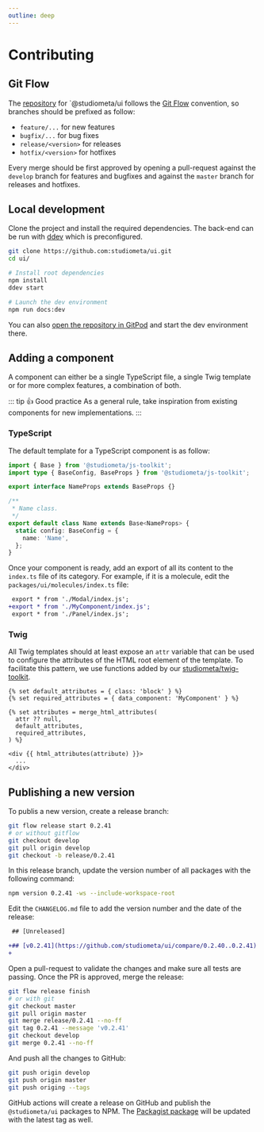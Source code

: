 ```yaml
---
outline: deep
---
```


# Contributing

## Git Flow

The [repository](https://github.com/studiometa/ui) for `@studiometa/ui follows the [Git Flow](https://nvie.com/posts/a-successful-git-branching-model/) convention, so branches should be prefixed as follow:

- `feature/...` for new features
- `bugfix/...` for bug fixes
- `release/<version>` for releases
- `hotfix/<version>` for hotfixes

Every merge should be first approved by opening a pull-request against the `develop` branch for features and bugfixes and against the `master` branch for releases and hotfixes.

## Local development

Clone the project and install the required dependencies. The back-end can be run with [ddev](https://github.com/drud/ddev) which is preconfigured.

```bash
git clone https://github.com:studiometa/ui.git
cd ui/

# Install root dependencies
npm install
ddev start

# Launch the dev environment
npm run docs:dev
```

You can also [open the repository in GitPod](https://gitpod.io/#https://github.com/studiometa/ui) and start the dev environment there.

## Adding a component

A component can either be a single TypeScript file, a single Twig template or for more complex features, a combination of both.

::: tip 👍 Good practice
As a general rule, take inspiration from existing components for new implementations.
:::

### TypeScript

The default template for a TypeScript component is as follow:

```ts
import { Base } from '@studiometa/js-toolkit';
import type { BaseConfig, BaseProps } from '@studiometa/js-toolkit';

export interface NameProps extends BaseProps {}

/**
 * Name class.
 */
export default class Name extends Base<NameProps> {
  static config: BaseConfig = {
    name: 'Name',
  };
}
```

Once your component is ready, add an export of all its content to the `index.ts`
file of its category. For example, if it is a molecule, edit the `packages/ui/molecules/index.ts` file:

```diff
 export * from './Modal/index.js';
+export * from './MyComponent/index.js';
 export * from './Panel/index.js';
```

### Twig

All Twig templates should at least expose an `attr` variable that can be used to configure the attributes of the HTML root element of the template. To facilitate this pattern, we use functions added by our [studiometa/twig-toolkit](https://github.com/studiometa/twig-toolkit).

```twig
{% set default_attributes = { class: 'block' } %}
{% set required_attributes = { data_component: 'MyComponent' } %}

{% set attributes = merge_html_attributes(
  attr ?? null,
  default_attributes,
  required_attributes,
) %}

<div {{ html_attributes(attribute) }}>
  ...
</div>
```

## Publishing a new version

To publis a new version, create a release branch:

```sh
git flow release start 0.2.41
# or without gitflow
git checkout develop
git pull origin develop
git checkout -b release/0.2.41
```

In this release branch, update the version number of all packages with the following command:

```sh
npm version 0.2.41 -ws --include-workspace-root
```

Edit the `CHANGELOG.md` file to add the version number and the date of the release:

```diff
 ## [Unreleased]

+## [v0.2.41](https://github.com/studiometa/ui/compare/0.2.40..0.2.41) (2024-02-13)
+
```

Open a pull-request to validate the changes and make sure all tests are passing. Once the PR is approved, merge the release:

```sh
git flow release finish
# or with git
git checkout master
git pull origin master
git merge release/0.2.41 --no-ff
git tag 0.2.41 --message 'v0.2.41'
git checkout develop
git merge 0.2.41 --no-ff
```

And push all the changes to GitHub:

```sh
git push origin develop
git push origin master
git push origing --tags
```

GitHub actions will create a release on GitHub and publish the `@studiometa/ui` packages to NPM. The [Packagist package](https://packagist.org/packages/studiometa/ui) will be updated with the latest tag as well.
